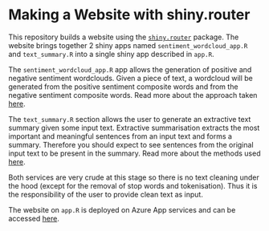 # Making a Website with shiny.router

This repository builds a website using the [`shiny.router`](https://cran.r-project.org/web/packages/shiny.router/index.html) package. The website brings together 2 shiny apps named `sentiment_wordcloud_app.R` and `text_summary.R` into a single shiny app described in `app.R`. 

The `sentiment_wordcloud_app.R` app allows the generation of positive and negative sentiment wordclouds. Given a piece of text, a wordcloud will be generated from the positive sentiment composite words and from the negative sentiment composite words. Read more about the approach taken [here](https://www.tidytextmining.com/sentiment.html#wordclouds).


The `text_summary.R` section allows the user to generate an extractive text summary given some input text. Extractive summarisation extracts the most important and meaningful sentences from an input text and forms a summary. Therefore you should expect to see sentences from the original input text to be present in the summary. Read more about the methods used [here](https://www.cs.bham.ac.uk/~pxt/IDA/text_summary.pdf).


Both services are very crude at this stage so there is no text cleaning under the hood (except for the removal of stop words and tokenisation). Thus it is the responsibility of the user to provide clean text as input.

The website on `app.R` is deployed on Azure App services and can be accessed [here](https://sentiment-wordcloud.azurewebsites.net/#!/).